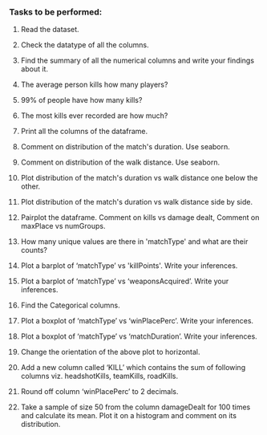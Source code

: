### Tasks to be performed:

1. Read the dataset.

2. Check the datatype of all the columns.

3. Find the summary of all the numerical columns and write your findings about it.

4. The average person kills how many players?

5. 99% of people have how many kills?

6. The most kills ever recorded are how much?

7. Print all the columns of the dataframe.

8. Comment on distribution of the match's duration. Use seaborn.

9. Comment on distribution of the walk distance. Use seaborn.

10. Plot distribution of the match's duration vs walk distance one below the other.

11. Plot distribution of the match's duration vs walk distance side by side.

12. Pairplot the dataframe. Comment on kills vs damage dealt, Comment on maxPlace vs numGroups.

13. How many unique values are there in 'matchType' and what are their counts?

14. Plot a barplot of ‘matchType’ vs 'killPoints'. Write your inferences.

15. Plot a barplot of ‘matchType’ vs ‘weaponsAcquired’. Write your inferences.

16. Find the Categorical columns.

17. Plot a boxplot of ‘matchType’ vs ‘winPlacePerc’. Write your inferences.

18. Plot a boxplot of ‘matchType’ vs ‘matchDuration’. Write your inferences.

19. Change the orientation of the above plot to horizontal.

20. Add a new column called ‘KILL’ which contains the sum of following columns viz. headshotKills, teamKills, roadKills.

21. Round off column ‘winPlacePerc’ to 2 decimals.

22. Take a sample of size 50 from the column damageDealt for 100 times and calculate its mean. Plot it on a histogram and comment on its distribution.
